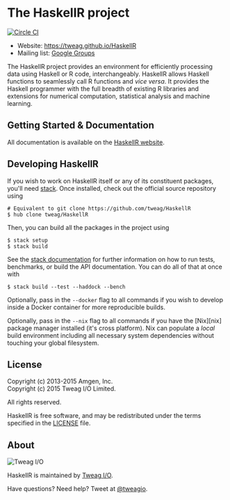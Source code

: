 # The HaskellR project

[![Circle CI](https://circleci.com/gh/tweag/HaskellR.svg?style=svg&circle-token=203e28077ff516f587169b261f089d1e9d50693d)](https://circleci.com/gh/tweag/HaskellR)

* Website: https://tweag.github.io/HaskellR
* Mailing list: [Google Groups](https://groups.google.com/group/haskellr)

The HaskellR project provides an environment for efficiently
processing data using Haskell or R code, interchangeably. HaskellR
allows Haskell functions to seamlessly call R functions and *vice
versa*. It provides the Haskell programmer with the full breadth of
existing R libraries and extensions for numerical computation,
statistical analysis and machine learning.

## Getting Started & Documentation

All documentation is available on the
[HaskellR website](https://tweag.github.io/HaskellR).

## Developing HaskellR

If you wish to work on HaskellR itself or any of its constituent
packages, you'll need
[stack](https://github.com/commercialhaskell/stack). Once installed,
check out the official source repository using

```
# Equivalent to git clone https://github.com/tweag/HaskellR
$ hub clone tweag/HaskellR
```

Then, you can build all the packages in the project using

```
$ stack setup
$ stack build
```

See the
[stack documentation](https://github.com/commercialhaskell/stack/wiki)
for further information on how to run tests, benchmarks, or build the
API documentation. You can do all of that at once with

```
$ stack build --test --haddock --bench
```

Optionally, pass in the `--docker` flag to all commands if you wish to
develop inside a Docker container for more reproducible builds.

Optionally, pass in the `--nix` flag to all commands if you have the
[Nix][nix] package manager installed (it's cross platform). Nix can
populate a *local* build environment including all necessary system
dependencies without touching your global filesystem.

## License

Copyright (c) 2013-2015 Amgen, Inc.  
Copyright (c) 2015 Tweag I/O Limited.

All rights reserved.

HaskellR is free software, and may be redistributed under the terms
specified in the [LICENSE](LICENSE) file.

## About

![Tweag I/O](http://i.imgur.com/0HK8X4y.png)

HaskellR is maintained by [Tweag I/O](http://tweag.io/).

Have questions? Need help? Tweet at
[@tweagio](http://twitter.com/tweagio).
